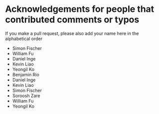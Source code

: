 # Acknowledgements for people that contributed comments or typos

If you make a pull request, please also add your name here in the alphabetical order

* Simon Fischer
* William Fu
* Daniel Inge
* Kevin Liao
* Yeongil Ko
* Benjamin Rio
* Daniel Inge
* Kevin Liao
* Simon Fischer
* Soroosh Zare
* William Fu
* Yeongil Ko
